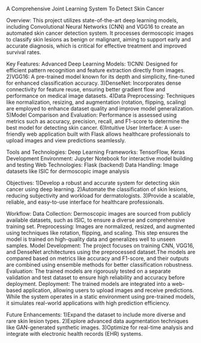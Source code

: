A Comprehensive Joint Learning System To Detect Skin Cancer

Overview:
This project utilizes state-of-the-art deep learning models, including Convolutional Neural Networks (CNN) and VGG16 to create an automated skin cancer detection system. It processes dermoscopic images to classify skin lesions as benign or malignant, aiming to support early and accurate diagnosis, which is critical for effective treatment and improved survival rates.

Key Features:
Advanced Deep Learning Models:
1)CNN: Designed for efficient pattern recognition and feature extraction directly from images.
2)VGG16: A pre-trained model known for its depth and simplicity, fine-tuned for enhanced classification accuracy.
3)DenseNet: Incorporates dense connectivity for feature reuse, ensuring better gradient flow and performance on medical image datasets.
4)Data Preprocessing: Techniques like normalization, resizing, and augmentation (rotation, flipping, scaling) are employed to enhance dataset quality and improve model generalization.
5)Model Comparison and Evaluation: Performance is assessed using metrics such as accuracy, precision, recall, and F1-score to determine the best model for detecting skin cancer.
6)Intuitive User Interface: A user-friendly web application built with Flask allows healthcare professionals to upload images and view predictions seamlessly.

Tools and Technologies:
Deep Learning Frameworks: TensorFlow, Keras
Development Environment: Jupyter Notebook for interactive model building and testing
Web Technologies: Flask (backend)
Data Handling: Image datasets like ISIC for dermoscopic image analysis

Objectives:
1)Develop a robust and accurate system for detecting skin cancer using deep learning.
2)Automate the classification of skin lesions, reducing subjectivity and workload for dermatologists.
3)Provide a scalable, reliable, and easy-to-use interface for healthcare professionals.

Workflow:
Data Collection: Dermoscopic images are sourced from publicly available datasets, such as ISIC, to ensure a diverse and comprehensive training set.
Preprocessing: Images are normalized, resized, and augmented using techniques like rotation, flipping, and scaling. This step ensures the model is trained on high-quality data and generalizes well to unseen samples.
Model Development: The project focuses on training CNN, VGG16, and DenseNet architectures using the preprocessed dataset.The models are compared based on metrics like accuracy and F1-score, and their outputs are combined using ensemble methods for better classification robustness.
Evaluation: The trained models are rigorously tested on a separate validation and test dataset to ensure high reliability and accuracy before deployment.
Deployment: The trained models are integrated into a web-based application, allowing users to upload images and receive predictions. While the system operates in a static environment using pre-trained models, it simulates real-world applications with high prediction efficiency.

Future Enhancements:
1)Expand the dataset to include more diverse and rare skin lesion types.
2)Explore advanced data augmentation techniques like GAN-generated synthetic images.
3)Optimize for real-time analysis and integrate with electronic health records (EHR) systems.
